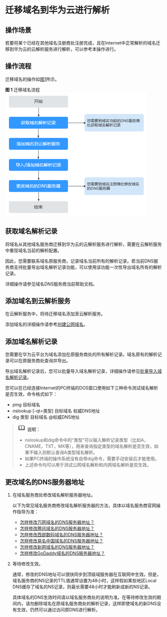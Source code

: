 # 迁移域名到华为云进行解析<a name="dns_usermanual_0001"></a>

## 操作场景<a name="section944415363493"></a>

若要将某个已经在其他域名注册商处注册完成，且在Internet中正常解析的域名迁移到华为云的云解析服务进行解析，可以参考本操作进行。

## 操作流程<a name="section7858136653"></a>

迁移域名的操作如[图1](#fig84361613191316)所示。

**图 1**  迁移域名流程<a name="fig84361613191316"></a>  
![](figures/迁移域名流程.png "迁移域名流程")

## 获取域名解析记录<a name="section207973512142"></a>

将域名从其他域名服务商迁移到华为云的云解析服务进行解析，需要在云解析服务中重现域名当前的解析配置。

因此，您需要联系域名原服务商，记录域名当前所有的解析记录。若当前DNS服务商支持批量导出域名解析记录功能，可以使用该功能一次性导出域名所有的解析记录。

详细操作请参见域名DNS服务商当前帮助文档。

## 添加域名到云解析服务<a name="section1551493511146"></a>

在云解析服务中，将待迁移域名添加至云解析服务。

添加域名的详细操作请参考[创建公网域名](创建公网域名.md)。

## 添加域名解析记录<a name="section628518509139"></a>

您需要在华为云平台为域名添加在原服务商处的所有解析记录。域名原有的解析记录可以在原服务商处查询并导出。

导出域名解析记录后，您可以批量导入域名解析记录，详细操作请参见[批量导入域名解析记录](批量导入域名解析记录.md)。

您可以在已经连接Internet的PC终端的DOS窗口使用如下三种命令测试域名解析是否生效，命令格式如下：

-   ping 目标域名
-   nslookup \[-qt=类型\] 目标域名 权威DNS地址
-   dig 类型 目标域名 @权威DNS地址

>![](public_sys-resources/icon-note.gif) **说明：**   
>-   nslookup和dig命令中的“类型”可以输入解析记录类型（比如A，CNAME，TXT，MX等），用来查询指定类型的域名解析是否生效，如果不输入则默认查询A类型域名解析。  
>-   如果PC终端的操作系统没有自带dig命令，需要手动安装后才能使用。  
>-   上述命令均可以用于测试公网域名解析和内网域名解析是否生效。  

## 更改域名的DNS服务器地址<a name="section1617122042615"></a>

1.  在域名服务商处修改域名解析服务器地址。

    以下为常见域名服务商修改域名解析服务器的方法，具体以域名服务商官网操作指导为准：

    -   [怎样修改万网域名的DNS服务器地址？](https://support.huaweicloud.com/dns_faq/dns_faq_024.html)
    -   [怎样修改腾讯域名的DNS服务器地址？](https://support.huaweicloud.com/dns_faq/dns_faq_025.html)
    -   [怎样修改西部数码域名的DNS服务器地址？](https://support.huaweicloud.com/dns_faq/dns_faq_026.html)
    -   [怎样修改易名中国域名的DNS服务器地址？](https://support.huaweicloud.com/dns_faq/dns_faq_027.html)
    -   [怎样修改新网域名的DNS服务器地址？](https://support.huaweicloud.com/dns_faq/dns_faq_028.html)
    -   [怎样修改GoDaddy域名的DNS服务器地址？](https://support.huaweicloud.com/dns_faq/dns_faq_029.html)

2.  等待修改生效。

    通常，修改的DNS地址可以很快同步到顶级域服务器在互联网中生效。但是，域名服务商的NS记录的TTL值通常设置为48小时，这样假如某些地区Local DNS缓存了域名的NS记录，则最长需要48小时才能刷新成新的NS记录。

    具体域名的DNS生效时间请以域名服务商处的说明为准。在等待修改生效的期间内，请勿删除域名在原域名服务商处的解析记录，这样即使域名的新DNS没有生效，仍然可以通过访问原DNS进行解析。


